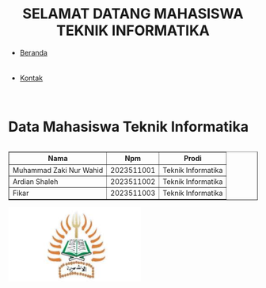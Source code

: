 <html>
<head>
<title> praktikum web 1</title>
	
<frameset rows="20%,*">
   <h1 align="center"> SELAMAT DATANG MAHASISWA TEKNIK INFORMATIKA </h1>
</frameset>
 
<frameset cols="20%,*">
		<ul>
		     <li><a href="praktikum teknik.html" target="dinamis">Beranda</a></li> <br> <br>
		     <li><a href="kontak.html" target="dinamis">Kontak</a></li> <br> <br>
		</ul>
</frameset>
	
<frameset cols="20%,*">	
<link rel="stylesheet" href="style.css">
<div class="header">
<h1> Data Mahasiswa Teknik Informatika </h1>
</div>
<div class="row">
<div class="column middle">
<table border="1" align="center" cellpadding="4" cellspacing="4">
         <tr>
             <th>Nama</th>
             <th>Npm</th>
             <th>Prodi</th>
         </tr>
         <tr>
            <td>Muhammad Zaki Nur Wahid</td>
            <td>2023511001</td>
            <td>Teknik Informatika</td>
         </tr>
         <tr>
            <td>Ardian Shaleh</td>
            <td>2023511002</td>
            <td>Teknik Informatika</td>
         </tr>
         <tr>
            <td>Fikar</td>
            <td>2023511003</td>
            <td>Teknik Informatika</td>
         </tr>
</table>
</div>
<div class="column right">
<img src="ikon teknik.jpg" height="150">
</div>
</html>

